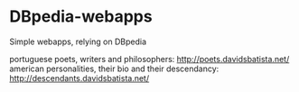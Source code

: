 # DBpedia-webapps

Simple webapps, relying on DBpedia 

portuguese poets, writers and philosophers: http://poets.davidsbatista.net/
american personalities, their bio and their descendancy: http://descendants.davidsbatista.net/

